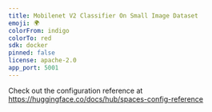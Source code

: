 ```yaml
---
title: Mobilenet V2 Classifier On Small Image Dataset
emoji: 🌍
colorFrom: indigo
colorTo: red
sdk: docker
pinned: false
license: apache-2.0
app_port: 5001
---
```


Check out the configuration reference at https://huggingface.co/docs/hub/spaces-config-reference
